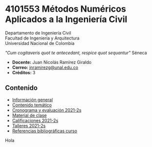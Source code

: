# 4101553 Métodos Numéricos Aplicados a la Ingeniería Civil
Departamento de Ingeniería Civil\
Facultad de Ingeniería y Arquitectura\
Universidad Nacional de Colombia

_"Cum cogitaveris quot te antecedant, respice quot sequantur"_ Séneca

- **Docente:** Juan Nicolás Ramírez Giraldo 
- **Correo:** jnramirezg@unal.edu.co
- **Créditos:** 3

## Contenido
- [Información general](/docs/informacion_general.md)
- [Contenido temático](/docs/contenido_tematico.md)
- [Cronograma y evaluación 2021-2s](/docs/cronograma_evaluacion_2021-2s.md)
- [Material de clase](/docs/diapositivas.md)
- [Calificaciones 2021-2s](/docs/calificacion_2021-2s.md)
- [Talleres 2021-2s](/docs/talleres_2021-2s.md)
- [Referencias bibliográficas curso](/docs/referencias_curso.md)

Hola